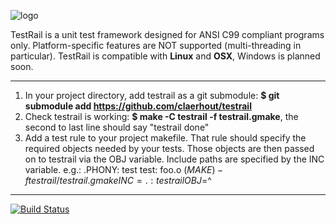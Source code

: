 ![logo](https://github.com/claerhout/testrail/raw/master/testrail-logo.png)

TestRail is a unit test framework designed for ANSI C99 compliant programs only.
Platform-specific features are NOT supported (multi-threading in particular).
TestRail is compatible with **Linux** and **OSX**, Windows is planned soon.

-------------------------------------------------------------------------------

1. In your project directory, add testrail as a git submodule: **$ git submodule add https://github.com/claerhout/testrail**
2. Check testrail is working: **$ make -C testrail -f testrail.gmake**, the second to last line should say "testrail done" 
3. Add a test rule to your project makefile.
	That rule should specify the required objects needed by your tests.
	Those objects are then passed on to testrail via the OBJ variable.
	Include paths are specified by the INC variable.
	e.g.:
		.PHONY: test
		test: foo.o
		$(MAKE) -f testrail/testrail.gmake INC=.:testrail OBJ=$^

-------------------------------------------------------------------------------

[![Build Status](https://secure.travis-ci.org/claerhout/testrail.png?branch=master)](http://travis-ci.org/claerhout/testrail)